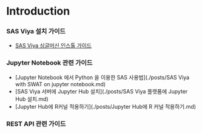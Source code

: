 # Introduction

### SAS Viya 설치 가이드

- [SAS Viya 싱글머신 인스톨 가이드](./posts/SAS_iViya_SMP_Installation_guide.md)

### Jupyter Notebook 관련 가이드

- [Jupyter Notebook 에서 Python 을 이용한 SAS 사용법](./posts/SAS Viya with SWAT on jupyter notebook.md)
- [SAS Viya 서버에 Jupyter Hub 설치](./posts/SAS Viya 플랫폼에 Jupyter Hub 설치.md)
- [Jupyter Hub에 R커널 적용하기](./posts/Jupyter Hub에 R 커널 적용하기.md)

### REST API 관련 가이드



